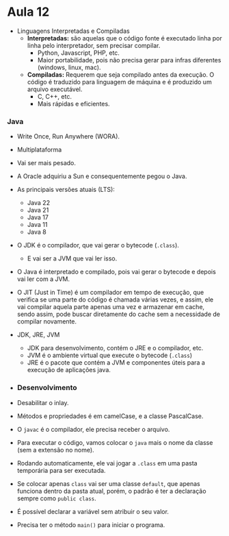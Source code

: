 # Aula 12

* Linguagens Interpretadas e Compiladas
  * **Interpretadas:** são aquelas que o código fonte é executado linha por linha pelo interpretador, sem precisar compilar.
    * Python, Javascript, PHP, etc.
    * Maior portabilidade, pois não precisa gerar para infras diferentes (windows, linux, mac).
  * **Compiladas:** Requerem que seja compilado antes da execução. O código é traduzido para linguagem de máquina e é produzido um arquivo executável.
    * C, C++, etc.
    * Mais rápidas e eficientes.

### Java
* Write Once, Run Anywhere (WORA).
* Multiplataforma
* Vai ser mais pesado.
* A Oracle adquiriu a Sun e consequentemente pegou o Java.
* As principais versões atuais (LTS):
  * Java 22
  * Java 21
  * Java 17
  * Java 11
  * Java 8
* O JDK é o compilador, que vai gerar o bytecode (`.class`).
  * E vai ser a JVM que vai ler isso.
* O Java é interpretado e compilado, pois vai gerar o bytecode e depois vai ler com a JVM.
* O JIT (Just in Time) é um compilador em tempo de execução, que verifica se uma parte do código é chamada várias vezes, e assim, ele vai compilar aquela parte apenas uma vez e armazenar em cache, sendo assim, pode buscar diretamente do cache sem a necessidade de compilar novamente.
* JDK, JRE, JVM
  * JDK para desenvolvimento, contém o JRE e o compilador, etc.
  * JVM é o ambiente virtual que execute o bytecode (`.class`)
  * JRE é o pacote que contém a JVM e componentes úteis para a execução de aplicações java.

* ### Desenvolvimento
* Desabilitar o inlay.
* Métodos e propriedades é em camelCase, e a classe PascalCase.
* O `javac` é o compilador, ele precisa receber o arquivo.
* Para executar o código, vamos colocar o `java` mais o nome da classe (sem a extensão no nome).
* Rodando automaticamente, ele vai jogar a `.class` em uma pasta temporária para ser executada.
* Se colocar apenas `class` vai ser uma classe `default`, que apenas funciona dentro da pasta atual, porém, o padrão é ter a declaração sempre como `public class`.
* É possível declarar a variável sem atribuir o seu valor.
* Precisa ter o método `main()` para iniciar o programa.